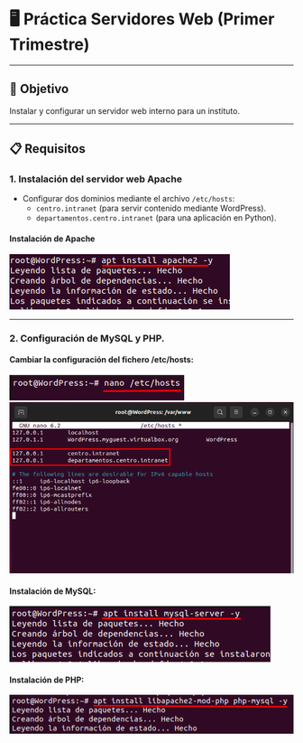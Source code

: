 # 🖥️ Práctica Servidores Web (Primer Trimestre)

---

## 🎯 Objetivo
Instalar y configurar un servidor web interno para un instituto.

---

## 📋 Requisitos

### 1. Instalación del servidor web Apache
- Configurar dos dominios mediante el archivo `/etc/hosts`: 
  - `centro.intranet` (para servir contenido mediante WordPress).
  - `departamentos.centro.intranet` (para una aplicación en Python).

#### Instalación de Apache
![Comando para instalar apache](images/Screenshot_1.png)

---

### 2. Configuración de MySQL y PHP.
#### Cambiar la configuración del fichero /etc/hosts:
![Comando para configurar hosts](images/Screenshot_4.png)
![Comando para configurar hosts](images/Screenshot_5.png)

#### Instalación de MySQL:
![Comando para instalar mysql](images/Screenshot_2.png)

#### Instalación de PHP:
![Comando para instalar mysql](images/Screenshot_3.png)

